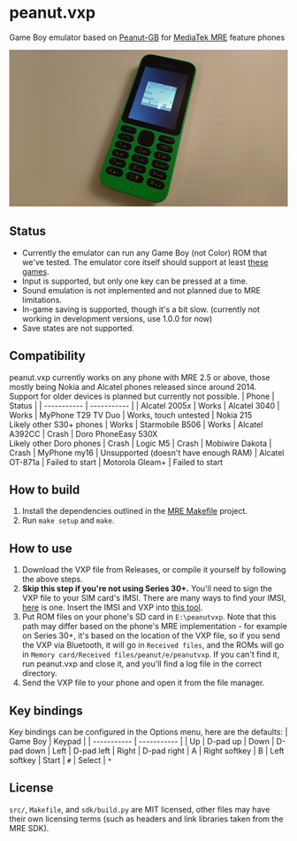 # peanut.vxp
Game Boy emulator based on [Peanut-GB](https://github.com/deltabeard/Peanut-GB) for [MediaTek MRE](https://lpcwiki.miraheze.org/wiki/MAUI_Runtime_Environment) feature phones

![](img/marioland_215.jpg)

## Status
* Currently the emulator can run any Game Boy (not Color) ROM that we've tested. The emulator core itself should support at least [these games](https://github.com/deltabeard/Peanut-GB/issues/31).
* Input is supported, but only one key can be pressed at a time.
* Sound emulation is not implemented and not planned due to MRE limitations.
* In-game saving is supported, though it's a bit slow. (currently not working in development versions, use 1.0.0 for now)
* Save states are not supported.

## Compatibility
peanut.vxp currently works on any phone with MRE 2.5 or above, those mostly being Nokia and Alcatel phones released since around 2014. Support for older devices is planned but currently not possible.
| Phone | Status |
| ----------- | ----------- |
| Alcatel 2005x | Works
| Alcatel 3040 | Works
| MyPhone T29 TV Duo | Works, touch untested
| Nokia 215<br>Likely other S30+ phones | Works
| Starmobile B506 | Works
| Alcatel A392CC | Crash
| Doro PhoneEasy 530X<br>Likely other Doro phones | Crash
| Logic M5 | Crash
| Mobiwire Dakota | Crash
| MyPhone my16 | Unsupported (doesn't have enough RAM)
| Alcatel OT-871a | Failed to start
| Motorola Gleam+ | Failed to start

## How to build
1. Install the dependencies outlined in the [MRE Makefile](https://github.com/gtrxAC/mre-makefile#dependencies) project.
2. Run `make setup` and `make`.

## How to use
1. Download the VXP file from Releases, or compile it yourself by following the above steps.
2. **Skip this step if you're not using Series 30+.** You'll need to sign the VXP file to your SIM card's IMSI. There are many ways to find your IMSI, [here](https://github.com/raspiduino/mre-sdk/discussions/1#discussioncomment-3571276) is one. Insert the IMSI and VXP into [this tool](https://vxpatch.luxferre.top/).
3. Put ROM files on your phone's SD card in `E:\peanutvxp`. Note that this path may differ based on the phone's MRE implementation - for example on Series 30+, it's based on the location of the VXP file, so if you send the VXP via Bluetooth, it will go in `Received files`, and the ROMs will go in `Memory card/Received files/peanut/e/peanutvxp`. If you can't find it, run peanut.vxp and close it, and you'll find a log file in the correct directory.
4. Send the VXP file to your phone and open it from the file manager.

## Key bindings
Key bindings can be configured in the Options menu, here are the defaults:
| Game Boy | Keypad |
| ----------- | ----------- |
| Up | D-pad up
| Down | D-pad down
| Left | D-pad left
| Right | D-pad right
| A | Right softkey
| B | Left softkey
| Start | `#`
| Select | `*`

## License
`src/`, `Makefile`, and `sdk/build.py` are MIT licensed, other files may have their own licensing terms (such as headers and link libraries taken from the MRE SDK).
